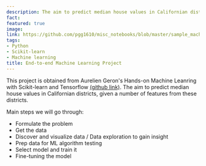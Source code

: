 ```yaml
---
description: The aim to predict median house values in Californian districts, given a number of features from these districts.
fact: 
featured: true
image: 
link: https://github.com/pgg1610/misc_notebooks/blob/master/sample_machine_learning_project/end2endML_housing.ipynb
tags:
- Python
- Scikit-learn
- Machine learning
title: End-to-end Machine Learning Project
---
```


This project is obtained from Aurelien Geron's Hands-on Machine Leanring with Scikit-learn and Tensorflow [(github link)](https://github.com/ageron/handson-ml2). The aim to predict median house values in Californian districts, given a number of features from these districts.

Main steps we will go through:
* Formulate the problem
* Get the data
* Discover and visualize data / Data exploration to gain insight
* Prep data for ML algorithm testing
* Select model and train it
* Fine-tuning the model
